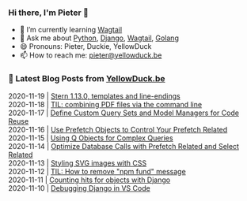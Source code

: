 ### Hi there, I'm Pieter 👋

<!--
**pieterclaerhout/pieterclaerhout** is a ✨ _special_ ✨ repository because its `README.md` (this file) appears on your GitHub profile.

Here are some ideas to get you started:

- 🔭 I’m currently working on ...
- 👯 I’m looking to collaborate on ...
- 🤔 I’m looking for help with ...
- 📫 How to reach me: ...
- 😄 Pronouns: ...
- ⚡ Fun fact: ...
-->

- 🌱 I’m currently learning [Wagtail](https://wagtail.io)
- 💬 Ask me about [Python](https://www.python.org), [Django](https://www.djangoproject.com), [Wagtail](https://wagtail.io), [Golang](https://golang.org)
- 😄 Pronouns: Pieter, Duckie, YellowDuck
- 📫 How to reach me: pieter@yellowduck.be


### 📩 Latest Blog Posts from [YellowDuck.be](https://www.yellowduck.be/)
<!-- BLOG-POST-LIST:START -->
2020-11-19 | [Stern 1.13.0, templates and line-endings](https://www.yellowduck.be/stern-1130-templates-and-line-endings)  
2020-11-18 | [TIL: combining PDF files via the command line](https://www.yellowduck.be/til-combining-pdf-files-command-line)  
2020-11-17 | [Define Custom Query Sets and Model Managers for Code Reuse](https://www.yellowduck.be/define-custom-query-sets-and-model-managers-code-reuse)  
2020-11-16 | [Use Prefetch Objects to Control Your Prefetch Related](https://www.yellowduck.be/use-prefetch-objects-control-your-prefetch-related)  
2020-11-15 | [Using Q Objects for Complex Queries](https://www.yellowduck.be/using-q-objects-complex-queries)  
2020-11-14 | [Optimize Database Calls with Prefetch Related and Select Related](https://www.yellowduck.be/optimize-database-calls-prefetch-related-and-select-related)  
2020-11-13 | [Styling SVG images with CSS](https://www.yellowduck.be/styling-svg-images-css)  
2020-11-12 | [TIL: How to remove "npm fund" message](https://www.yellowduck.be/til-how-remove-npm-fund-message)  
2020-11-11 | [Counting hits for objects with Django](https://www.yellowduck.be/counting-hits-objects-django)  
2020-11-10 | [Debugging Django in VS Code](https://www.yellowduck.be/debugging-django-vs-code)  

<!-- BLOG-POST-LIST:END -->

